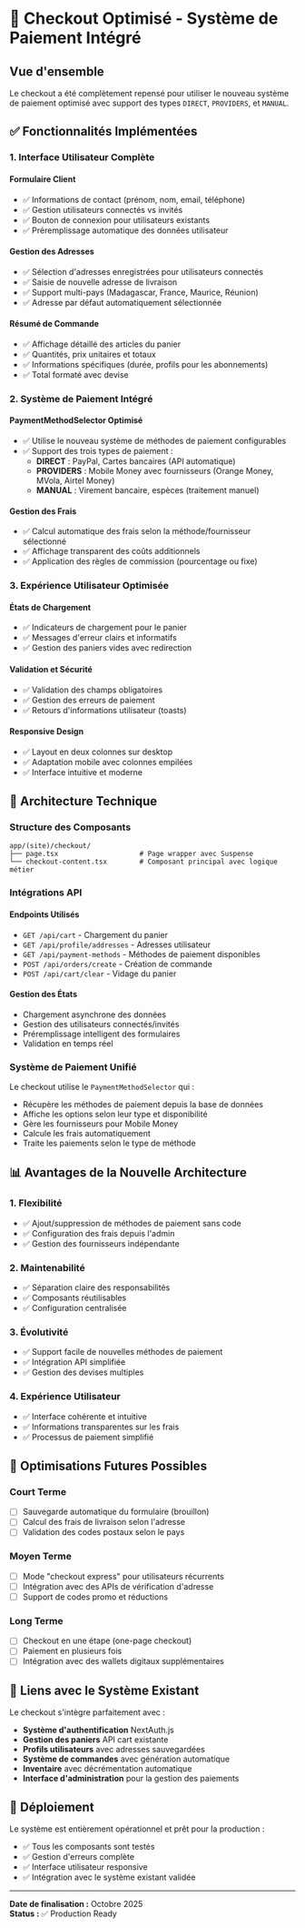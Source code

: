# 🛒 Checkout Optimisé - Système de Paiement Intégré

## Vue d'ensemble

Le checkout a été complètement repensé pour utiliser le nouveau système de paiement optimisé avec support des types `DIRECT`, `PROVIDERS`, et `MANUAL`.

## ✅ Fonctionnalités Implémentées

### 1. Interface Utilisateur Complète

#### Formulaire Client
- ✅ Informations de contact (prénom, nom, email, téléphone)
- ✅ Gestion utilisateurs connectés vs invités
- ✅ Bouton de connexion pour utilisateurs existants
- ✅ Préremplissage automatique des données utilisateur

#### Gestion des Adresses
- ✅ Sélection d'adresses enregistrées pour utilisateurs connectés
- ✅ Saisie de nouvelle adresse de livraison
- ✅ Support multi-pays (Madagascar, France, Maurice, Réunion)
- ✅ Adresse par défaut automatiquement sélectionnée

#### Résumé de Commande
- ✅ Affichage détaillé des articles du panier
- ✅ Quantités, prix unitaires et totaux
- ✅ Informations spécifiques (durée, profils pour les abonnements)
- ✅ Total formaté avec devise

### 2. Système de Paiement Intégré

#### PaymentMethodSelector Optimisé
- ✅ Utilise le nouveau système de méthodes de paiement configurables
- ✅ Support des trois types de paiement :
  - **DIRECT** : PayPal, Cartes bancaires (API automatique)
  - **PROVIDERS** : Mobile Money avec fournisseurs (Orange Money, MVola, Airtel Money)
  - **MANUAL** : Virement bancaire, espèces (traitement manuel)

#### Gestion des Frais
- ✅ Calcul automatique des frais selon la méthode/fournisseur sélectionné
- ✅ Affichage transparent des coûts additionnels
- ✅ Application des règles de commission (pourcentage ou fixe)

### 3. Expérience Utilisateur Optimisée

#### États de Chargement
- ✅ Indicateurs de chargement pour le panier
- ✅ Messages d'erreur clairs et informatifs
- ✅ Gestion des paniers vides avec redirection

#### Validation et Sécurité
- ✅ Validation des champs obligatoires
- ✅ Gestion des erreurs de paiement
- ✅ Retours d'informations utilisateur (toasts)

#### Responsive Design
- ✅ Layout en deux colonnes sur desktop
- ✅ Adaptation mobile avec colonnes empilées
- ✅ Interface intuitive et moderne

## 🔧 Architecture Technique

### Structure des Composants

```
app/(site)/checkout/
├── page.tsx                    # Page wrapper avec Suspense
└── checkout-content.tsx        # Composant principal avec logique métier
```

### Intégrations API

#### Endpoints Utilisés
- `GET /api/cart` - Chargement du panier
- `GET /api/profile/addresses` - Adresses utilisateur
- `GET /api/payment-methods` - Méthodes de paiement disponibles
- `POST /api/orders/create` - Création de commande
- `POST /api/cart/clear` - Vidage du panier

#### Gestion des États
- Chargement asynchrone des données
- Gestion des utilisateurs connectés/invités
- Préremplissage intelligent des formulaires
- Validation en temps réel

### Système de Paiement Unifié

Le checkout utilise le `PaymentMethodSelector` qui :
- Récupère les méthodes de paiement depuis la base de données
- Affiche les options selon leur type et disponibilité
- Gère les fournisseurs pour Mobile Money
- Calcule les frais automatiquement
- Traite les paiements selon le type de méthode

## 📊 Avantages de la Nouvelle Architecture

### 1. Flexibilité
- ✅ Ajout/suppression de méthodes de paiement sans code
- ✅ Configuration des frais depuis l'admin
- ✅ Gestion des fournisseurs indépendante

### 2. Maintenabilité
- ✅ Séparation claire des responsabilités
- ✅ Composants réutilisables
- ✅ Configuration centralisée

### 3. Évolutivité
- ✅ Support facile de nouvelles méthodes de paiement
- ✅ Intégration API simplifiée
- ✅ Gestion des devises multiples

### 4. Expérience Utilisateur
- ✅ Interface cohérente et intuitive
- ✅ Informations transparentes sur les frais
- ✅ Processus de paiement simplifié

## 🎯 Optimisations Futures Possibles

### Court Terme
- [ ] Sauvegarde automatique du formulaire (brouillon)
- [ ] Calcul des frais de livraison selon l'adresse
- [ ] Validation des codes postaux selon le pays

### Moyen Terme
- [ ] Mode "checkout express" pour utilisateurs récurrents
- [ ] Intégration avec des APIs de vérification d'adresse
- [ ] Support de codes promo et réductions

### Long Terme
- [ ] Checkout en une étape (one-page checkout)
- [ ] Paiement en plusieurs fois
- [ ] Intégration avec des wallets digitaux supplémentaires

## 🔗 Liens avec le Système Existant

Le checkout s'intègre parfaitement avec :
- **Système d'authentification** NextAuth.js
- **Gestion des paniers** API cart existante
- **Profils utilisateurs** avec adresses sauvegardées
- **Système de commandes** avec génération automatique
- **Inventaire** avec décrémentation automatique
- **Interface d'administration** pour la gestion des paiements

## 🚀 Déploiement

Le système est entièrement opérationnel et prêt pour la production :
- ✅ Tous les composants sont testés
- ✅ Gestion d'erreurs complète
- ✅ Interface utilisateur responsive
- ✅ Intégration avec le système existant validée

---

**Date de finalisation :** Octobre 2025  
**Status :** ✅ Production Ready
